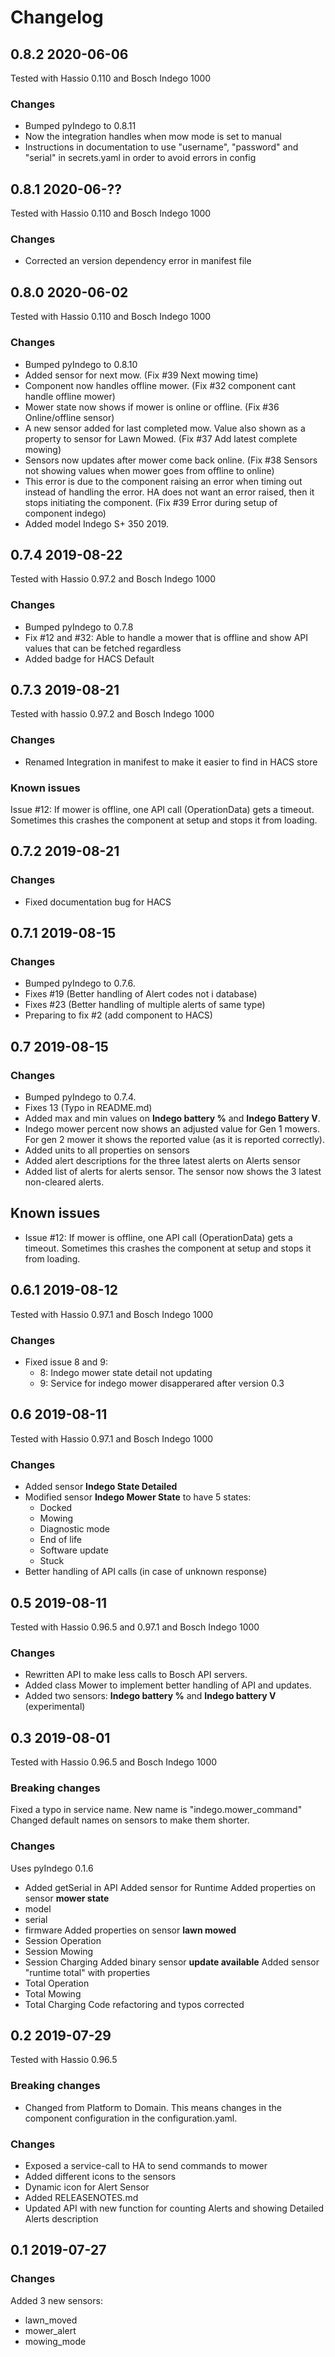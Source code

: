 # Changelog

## 0.8.2 2020-06-06
Tested with Hassio 0.110 and Bosch Indego 1000

### Changes
- Bumped pyIndego to 0.8.11
- Now the integration handles when mow mode is set to manual
- Instructions in documentation to use "username", "password" and "serial" in secrets.yaml in order to avoid errors in config

## 0.8.1 2020-06-??
Tested with Hassio 0.110 and Bosch Indego 1000

### Changes
- Corrected an version dependency error in manifest file

## 0.8.0 2020-06-02
Tested with Hassio 0.110 and Bosch Indego 1000

### Changes
- Bumped pyIndego to 0.8.10
- Added sensor for next mow. (Fix #39 Next mowing time)
- Component now handles offline mower. (Fix #32 component cant handle offline mower)
- Mower state now shows if mower is online or offline. (Fix #36 Online/offline sensor) 
- A new sensor added for last completed mow. Value also shown as a property to sensor for Lawn Mowed. (Fix #37 Add latest complete mowing)
- Sensors now updates after mower come back online. (Fix #38 Sensors not showing values when mower goes from offline to online)
- This error is due to the component raising an error when timing out instead of handling the error. HA does not want an error raised, then it stops initiating the component. (Fix #39 Error during setup of component indego)
- Added model Indego S+ 350 2019.

## 0.7.4 2019-08-22
Tested with Hassio 0.97.2 and Bosch Indego 1000

### Changes
- Bumped pyIndego to 0.7.8
- Fix #12 and #32: Able to handle a mower that is offline and show API values that can be fetched regardless
- Added badge for HACS Default

## 0.7.3 2019-08-21
Tested with hassio 0.97.2 and Bosch Indego 1000

### Changes
- Renamed Integration in manifest to make it easier to find in HACS store

### Known issues
Issue #12: If mower is offline, one API call (OperationData) gets a timeout. Sometimes this crashes the component at setup and stops it from loading.

## 0.7.2 2019-08-21

### Changes
- Fixed documentation bug for HACS

## 0.7.1 2019-08-15

### Changes
- Bumped pyIndego to 0.7.6.
- Fixes #19 (Better handling of Alert codes not i database)
- Fixes #23 (Better handling of multiple alerts of same type)
- Preparing to fix #2 (add component to HACS)

## 0.7 2019-08-15

### Changes
- Bumped pyIndego to 0.7.4.
- Fixes 13 (Typo in README.md)
- Added max and min values on **Indego battery %** and **Indego Battery V**.
- Indego mower percent now shows an adjusted value for Gen 1 mowers. For gen 2 mower it shows the reported value (as it is reported correctly).
- Added units to all properties on sensors
- Added alert descriptions for the three latest alerts on Alerts sensor
- Added list of alerts for alerts sensor. The sensor now shows the 3 latest non-cleared alerts.

## Known issues
- Issue #12: If mower is offline, one API call (OperationData) gets a timeout. Sometimes this crashes the component at setup and stops it from loading.

## 0.6.1 2019-08-12
Tested with Hassio 0.97.1 and Bosch Indego 1000

### Changes
- Fixed issue 8 and 9:
    - 8: Indego mower state detail not updating
    - 9: Service for indego mower disapperared after version 0.3
    
## 0.6 2019-08-11
Tested with Hassio 0.97.1 and Bosch Indego 1000

### Changes
- Added sensor **Indego State Detailed**
- Modified sensor **Indego Mower State** to have 5 states:
    - Docked
    - Mowing
    - Diagnostic mode
    - End of life
    - Software update
    - Stuck
- Better handling of API calls (in case of unknown response)

## 0.5 2019-08-11
Tested with Hassio 0.96.5 and 0.97.1 and Bosch Indego 1000

### Changes
- Rewritten API to make less calls to Bosch API servers.
- Added class Mower to implement better handling of API and updates.
- Added two sensors: **Indego battery %** and **Indego battery V** (experimental)

## 0.3 2019-08-01
Tested with Hassio 0.96.5 and Bosch Indego 1000

### Breaking changes
Fixed a typo in service name. New name is "indego.mower_command"
Changed default names on sensors to make them shorter.

### Changes
Uses pyIndego 0.1.6
- Added getSerial in API
Added sensor for Runtime
Added properties on sensor **mower state**
- model
- serial
- firmware 
Added properties on sensor **lawn mowed**
- Session Operation
- Session Mowing
- Session Charging
Added binary sensor **update available**
Added sensor "runtime total" with properties
- Total Operation
- Total Mowing
- Total Charging 
Code refactoring and typos corrected

## 0.2 2019-07-29
Tested with Hassio 0.96.5

### Breaking changes
- Changed from Platform to Domain. This means changes in the component configuration in the configuration.yaml.

### Changes

- Exposed a service-call to HA to send commands to mower
- Added different icons to the sensors
- Dynamic icon for Alert Sensor
- Added RELEASENOTES.md
- Updated API with new function for counting Alerts and showing Detailed Alerts description

## 0.1 2019-07-27

### Changes
Added 3 new sensors:
- lawn_moved
- mower_alert
- mowing_mode
